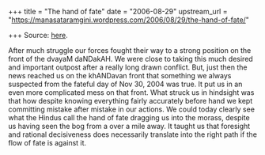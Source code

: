 +++
title = "The hand of fate"
date = "2006-08-29"
upstream_url = "https://manasataramgini.wordpress.com/2006/08/29/the-hand-of-fate/"

+++
Source: [here](https://manasataramgini.wordpress.com/2006/08/29/the-hand-of-fate/).

After much struggle our forces fought their way to a strong position on the front of the dvayaM daNDakAH. We were close to taking this much desired and important outpost after a really long drawn conflict. But, just then the news reached us on the khANDavan front that something we always suspected from the fateful day of Nov 30, 2004 was true. It put us in an even more complicated mess on that front. What struck us in hindsight was that how despite knowing everything fairly accurately before hand we kept committing mistake after mistake in our actions. We could today clearly see what the Hindus call the hand of fate dragging us into the morass, despite us having seen the bog from a over a mile away. It taught us that foresight and rational decisiveness does necessarily translate into the right path if the flow of fate is against it.

